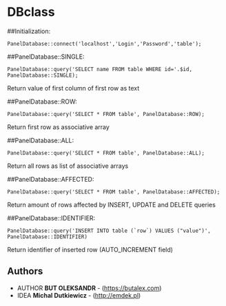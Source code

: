 # DBclass

##Initialization:
```
PanelDatabase::connect('localhost','Login','Password','table');
```

##PanelDatabase::SINGLE:
```
PanelDatabase::query('SELECT name FROM table WHERE id='.$id, PanelDatabase::SINGLE);
```
Return value of first column of first row as text

##PanelDatabase::ROW:
```
PanelDatabase::query('SELECT * FROM table', PanelDatabase::ROW);
```
Return first row as associative array

##PanelDatabase::ALL:
```
PanelDatabase::query('SELECT * FROM table', PanelDatabase::ALL);
```
Return all rows as list of associative arrays

##PanelDatabase::AFFECTED:
```
PanelDatabase::query('SELECT * FROM table', PanelDatabase::AFFECTED);
```
Return amount of rows affected by INSERT, UPDATE and DELETE queries

##PanelDatabase::IDENTIFIER:
```
PanelDatabase::query('INSERT INTO table (`row`) VALUES ("value")', PanelDatabase::IDENTIFIER)
```
Return identifier of inserted row (AUTO_INCREMENT field)

## Authors

* AUTHOR **BUT OLEKSANDR** - (https://butalex.com)
* IDEA **Michal Dutkiewicz** - (http://emdek.pl)